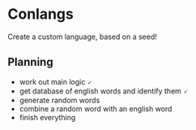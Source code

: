 # Conlangs
Create a custom language, based on a seed!
## Planning
* work out main logic 🗸
* get database of english words and identify them 🗸
* generate random words
* combine a random word with an english word
* finish everything